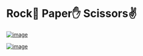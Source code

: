# Rock👊 Paper✋ Scissors✌

[![image](https://github.com/satyamkumar420/Rock_Paper_Scissors/assets/98641231/7b09e366-cd22-4a85-be25-648567de3dfd)](https://github.com/satyamkumar420/Rock_Paper_Scissors)

[![image](https://github.com/satyamkumar420/Rock_Paper_Scissors/assets/98641231/166c6dfd-aeba-4c30-b639-4226d2ac3169)](https://github.com/satyamkumar420/Rock_Paper_Scissors)
